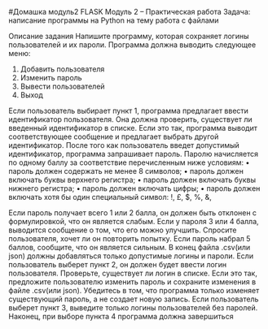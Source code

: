 #Домашка модуль2 FLASK
 Модуль 2 – Практическая работа
Задача: написание программы на Python на тему работа с файлами

Описание задания
  Напишите программу, которая сохраняет логины пользователей и их пароли. Программа должна выводить следующее меню: 

1) Добавить пользователя 
2) Изменить пароль 
3) Вывести пользователей 
4) Выход

  Если пользователь выбирает пункт 1, программа предлагает ввести идентификатор пользователя. Она должна проверить, существует ли введенный идентификатор в списке. Если это так, программа выводит соответствующее сообщение и предлагает выбрать другой идентификатор. После того как пользователь введет допустимый идентификатор, программа запрашивает пароль. Паролю начисляется по одному баллу за соответствие перечисленным ниже условиям:
• пароль должен содержать не менее 8 символов; 
• пароль должен включать буквы верхнего регистра; 
• пароль должен включать буквы нижнего регистра;
• пароль должен включать цифры;
• пароль должен включать хотя бы один специальный символ: !, £, $, %, &, 

  Если пароль получает всего 1 или 2 балла, он должен быть отклонен с формулировкой, что он является слабым. Если у пароля 3 или 4 балла, выводится сообщение о том, что его можно улучшить. Спросите пользователя, хочет ли он повторить попытку. Если пароль набрал 5 баллов, сообщите, что он является сильным. В конец файла .csv(или json) должны добавляться только допустимые логины и пароли. Если пользователь выберет пункт 2, он должен будет ввести логин пользователя. Проверьте, существует ли логин в списке. Если это так, предложите пользователю изменить пароль и сохраните изменения в файле .csv(или json). Убедитесь в том, что программа только изменяет существующий пароль, а не создает новую запись. Если пользователь выберет пункт 3, выведите только логины пользователей без паролей. Наконец, при выборе пункта 4 программа должна завершиться
